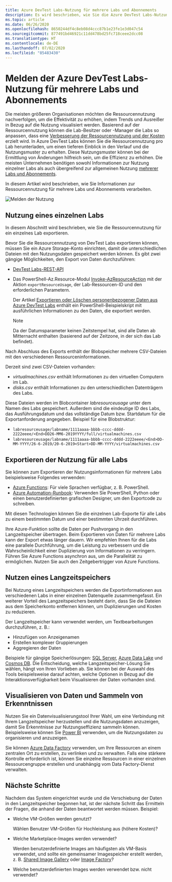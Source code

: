 ```yaml
---
title: Azure DevTest Labs-Nutzung für mehrere Labs und Abonnements
description: Es wird beschrieben, wie Sie die Azure DevTest Labs-Nutzung für mehrere Labs und Abonnements melden.
ms.topic: article
ms.date: 06/26/2020
ms.openlocfilehash: 8650244df4c8eb08d4ccc87b1e23fe1e3d047c54
ms.sourcegitcommit: 877491bd46921c11dd478bd25fc718ceee2dcc08
ms.translationtype: HT
ms.contentlocale: de-DE
ms.lasthandoff: 07/02/2020
ms.locfileid: "85483430"
---
```

# <a name="report-azure-devtest-labs-usage-across-multiple-labs-and-subscriptions"></a>Melden der Azure DevTest Labs-Nutzung für mehrere Labs und Abonnements

Die meisten größeren Organisationen möchten die Ressourcennutzung nachverfolgen, um die Effektivität zu erhöhen, indem Trends und Ausreißer in Bezug auf die Nutzung visualisiert werden. Basierend auf der Ressourcennutzung können die Lab-Besitzer oder -Manager die Labs so anpassen, dass eine [Verbesserung der Ressourcennutzung und der Kosten](https://docs.microsoft.com/azure/billing/billing-getting-started) erzielt wird. In Azure DevTest Labs können Sie die Ressourcennutzung pro Lab herunterladen, um einen tieferen Einblick in den Verlauf und die Nutzungsmuster zu erhalten. Diese Nutzungsmuster können bei der Ermittlung von Änderungen hilfreich sein, um die Effizienz zu erhöhen. Die meisten Unternehmen benötigen sowohl Informationen zur Nutzung einzelner Labs als auch übergreifend zur allgemeinen Nutzung [mehrerer Labs und Abonnements](https://docs.microsoft.com/azure/architecture/cloud-adoption/decision-guides/subscriptions/). 

In diesem Artikel wird beschrieben, wie Sie Informationen zur Ressourcennutzung für mehrere Labs und Abonnements verarbeiten.

![Melden der Nutzung](./media/report-usage-across-multiple-labs-subscriptions/report-usage.png)

## <a name="individual-lab-usage"></a>Nutzung eines einzelnen Labs

In diesem Abschnitt wird beschrieben, wie Sie die Ressourcennutzung für ein einzelnes Lab exportieren.

Bevor Sie die Ressourcennutzung von DevTest Labs exportieren können, müssen Sie ein Azure Storage-Konto einrichten, damit die unterschiedlichen Dateien mit den Nutzungsdaten gespeichert werden können. Es gibt zwei gängige Möglichkeiten, den Export von Daten durchzuführen:

* [DevTest Labs-REST-API](https://docs.microsoft.com/rest/api/dtl/labs/exportresourceusage) 
* Das PowerShell-Az.Resource-Modul [Invoke-AzResourceAction](https://docs.microsoft.com/powershell/module/az.resources/invoke-azresourceaction?view=azps-2.5.0&viewFallbackFrom=azps-2.3.2) mit der Aktion `exportResourceUsage`, der Lab-Ressourcen-ID und den erforderlichen Parametern. 

    Der Artikel [Exportieren oder Löschen personenbezogener Daten aus Azure DevTest Labs](personal-data-delete-export.md) enthält ein PowerShell-Beispielskript mit ausführlichen Informationen zu den Daten, die exportiert werden. 

    > [!NOTE]
    > Da der Datumsparameter keinen Zeitstempel hat, sind alle Daten ab Mitternacht enthalten (basierend auf der Zeitzone, in der sich das Lab befindet).

Nach Abschluss des Exports enthält der Blobspeicher mehrere CSV-Dateien mit den verschiedenen Ressourceninformationen.
  
Derzeit sind zwei CSV-Dateien vorhanden:

* *virtualmachines.csv* enthält Informationen zu den virtuellen Computern im Lab.
* *disks.csv* enthält Informationen zu den unterschiedlichen Datenträgern des Labs. 

Diese Dateien werden im Blobcontainer *labresourceusage* unter dem Namen des Labs gespeichert. Außerdem sind die eindeutige ID des Labs, das Ausführungsdatum und das vollständige Datum bzw. Startdatum für die Exportanforderung angegeben. Beispiel für eine Blobstruktur:

* `labresourceusage/labname/1111aaaa-bbbb-cccc-dddd-2222eeee/<End>DD26-MM6-2019YYYY/full/virtualmachines.csv`
* `labresourceusage/labname/1111aaaa-bbbb-cccc-dddd-2222eeee/<End>DD-MM-YYYY/26-6-2019/20-6-2019<Start>DD-MM-YYYY/virtualmachines.csv`

## <a name="exporting-usage-for-all-labs"></a>Exportieren der Nutzung für alle Labs

Sie können zum Exportieren der Nutzungsinformationen für mehrere Labs beispielsweise Folgendes verwenden: 

* [Azure Functions](https://docs.microsoft.com/azure/azure-functions/): Für viele Sprachen verfügbar, z. B. PowerShell. 
* [Azure Automation-Runbook](https://docs.microsoft.com/azure/automation/): Verwenden Sie PowerShell, Python oder einen benutzerdefinierten grafischen Designer, um den Exportcode zu schreiben.

Mit diesen Technologien können Sie die einzelnen Lab-Exporte für alle Labs zu einem bestimmten Datum und einer bestimmten Uhrzeit durchführen. 

Ihre Azure-Funktion sollte die Daten per Pushvorgang in den Langzeitspeicher übertragen. Beim Exportieren von Daten für mehrere Labs kann der Export etwas länger dauern. Wir empfehlen Ihnen für die Labs eine parallele Durchführung, um die Leistung zu verbessern und die Wahrscheinlichkeit einer Duplizierung von Informationen zu verringern. Führen Sie Azure Functions asynchron aus, um die Parallelität zu ermöglichen. Nutzen Sie auch den Zeitgebertrigger von Azure Functions.

## <a name="using-a-long-term-storage"></a>Nutzen eines Langzeitspeichers

Bei Nutzung eines Langzeitspeichers werden die Exportinformationen aus verschiedenen Labs in einer einzelnen Datenquelle zusammengefasst. Ein weiterer Vorteil des Langzeitspeichers besteht darin, dass Sie die Dateien aus dem Speicherkonto entfernen können, um Duplizierungen und Kosten zu reduzieren. 

Der Langzeitspeicher kann verwendet werden, um Textbearbeitungen durchzuführen, z. B.: 

* Hinzufügen von Anzeigenamen
* Erstellen komplexer Gruppierungen
* Aggregieren der Daten

Beispiele für gängige Speicherlösungen: [SQL Server](https://azure.microsoft.com/services/sql-database/), [Azure Data Lake](https://azure.microsoft.com/services/storage/data-lake-storage/) und [Cosmos DB](https://azure.microsoft.com/services/cosmos-db/). Die Entscheidung, welche Langzeitspeicher-Lösung Sie wählen, hängt von Ihren Vorlieben ab. Sie können bei der Auswahl des Tools beispielsweise darauf achten, welche Optionen in Bezug auf die Interaktionsverfügbarkeit beim Visualisieren der Daten vorhanden sind.

## <a name="visualizing-data-and-gathering-insights"></a>Visualisieren von Daten und Sammeln von Erkenntnissen

Nutzen Sie ein Datenvisualisierungstool Ihrer Wahl, um eine Verbindung mit Ihrem Langzeitspeicher herzustellen und die Nutzungsdaten anzuzeigen, damit Sie Erkenntnisse zur Nutzungseffizienz sammeln können. Beispielsweise können Sie [Power BI](https://docs.microsoft.com/power-bi/power-bi-overview) verwenden, um die Nutzungsdaten zu organisieren und anzuzeigen. 

Sie können [Azure Data Factory](https://azure.microsoft.com/services/data-factory/) verwenden, um Ihre Ressourcen an einem zentralen Ort zu erstellen, zu verlinken und zu verwalten. Falls eine stärkere Kontrolle erforderlich ist, können Sie einzelne Ressourcen in einer einzelnen Ressourcengruppe erstellen und unabhängig vom Data Factory-Dienst verwalten.  

## <a name="next-steps"></a>Nächste Schritte

Nachdem das System eingerichtet wurde und die Verschiebung der Daten in den Langzeitspeicher begonnen hat, ist der nächste Schritt das Ermitteln der Fragen, die anhand der Daten beantwortet werden müssen. Beispiel: 

-   Welche VM-Größen werden genutzt?

    Wählen Benutzer VM-Größen für Hochleistung aus (höhere Kosten)?
-   Welche Marketplace-Images werden verwendet?

    Werden benutzerdefinierte Images am häufigsten als VM-Basis verwendet, und sollte ein gemeinsamer Imagespeicher erstellt werden, z. B. [Shared Image Gallery](../virtual-machines/windows/shared-image-galleries.md) oder [Image Factory](image-factory-create.md)?
-   Welche benutzerdefinierten Images werden verwendet bzw. nicht verwendet?
